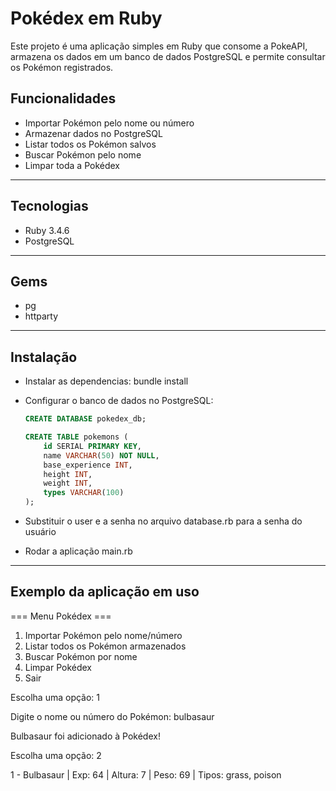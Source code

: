 # Pokédex em Ruby
Este projeto é uma aplicação simples em Ruby que consome a PokeAPI, armazena os dados em um banco de dados PostgreSQL e permite consultar os Pokémon registrados.

## Funcionalidades
- Importar Pokémon pelo nome ou número
- Armazenar dados no PostgreSQL
- Listar todos os Pokémon salvos
- Buscar Pokémon pelo nome
- Limpar toda a Pokédex

---

## Tecnologias
- Ruby 3.4.6
- PostgreSQL

---

## Gems
- pg
- httparty
---

## Instalação
- Instalar as dependencias:
bundle install

- Configurar o banco de dados no PostgreSQL:
   ```sql
   CREATE DATABASE pokedex_db;

   CREATE TABLE pokemons (
       id SERIAL PRIMARY KEY,
       name VARCHAR(50) NOT NULL,
       base_experience INT,
       height INT,
       weight INT,
       types VARCHAR(100)
   );

- Substituir o user e a senha no arquivo database.rb para a senha do usuário

- Rodar a aplicação main.rb

---

## Exemplo da aplicação em uso
  === Menu Pokédex ===
1. Importar Pokémon pelo nome/número
2. Listar todos os Pokémon armazenados
3. Buscar Pokémon por nome
4. Limpar Pokédex
5. Sair

Escolha uma opção: 1

Digite o nome ou número do Pokémon: bulbasaur

Bulbasaur foi adicionado à Pokédex!

Escolha uma opção: 2

1 - Bulbasaur | Exp: 64 | Altura: 7 | Peso: 69 | Tipos: grass, poison
